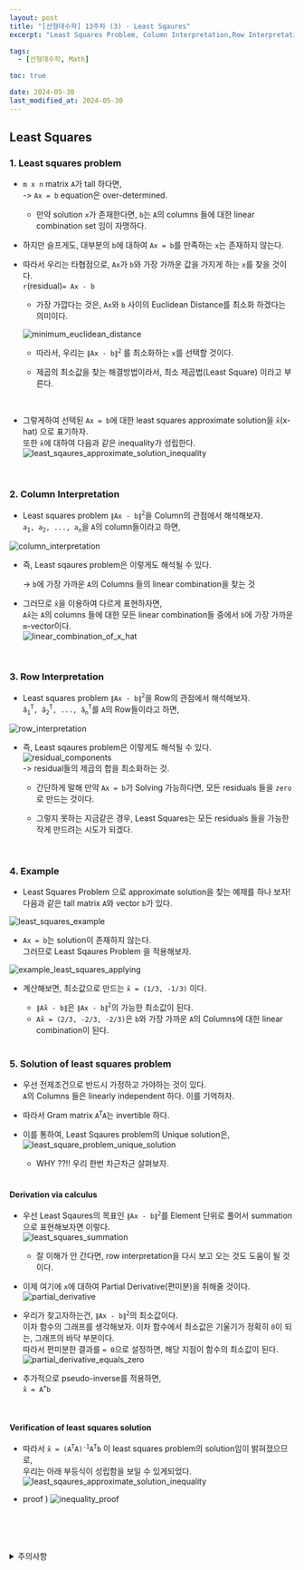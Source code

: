 ```yaml
---
layout: post
title: "[선형대수학] 13주차 (3) - Least Sqaures"
excerpt: "Least Squares Problem, Column Interpretation,Row Interpretation, Example, Solution of least squares problem, Derivation via calculus, Verification of least squares solution"

tags:
  - [선형대수학, Math]

toc: true

date: 2024-05-30
last_modified_at: 2024-05-30
---
```

## Least Squares
### 1. Least squares problem
- `m x n` matrix `A`가 tall 하다면,  
  -> `Ax = b` equation은 over-determined.  

  - 만약 solution `x`가 존재한다면, `b`는 `A`의 columns 들에 대한 linear combination set 임이 자명하다.  

- 하지만 슬프게도, 대부분의 `b`에 대하여 `Ax = b`를 만족하는 `x`는 존재하지 않는다.  

- 따라서 우리는 타협점으로, `Ax`가 `b`와 가장 가까운 값을 가지게 하는 `x`를 찾을 것이다.  
`r`(residual)`= Ax - b`  

  - 가장 가깝다는 것은, `Ax`와 `b` 사이의 Euclidean Distance를 최소화 하겠다는 의미이다.  

  ![minimum_euclidean_distance][def]
  - 따라서, 우리는 `∥Ax - b∥`<sup>`2`</sup> 를 최소화하는 `x`를 선택할 것이다.  

  - 제곱의 최소값을 찾는 해결방법이라서, 최소 제곱법(Least Square) 이라고 부른다.  

  <br>

- 그렇게하여 선택된 `Ax = b`에 대한 least squares approximate solution을 `x̂`(x-hat) 으로 표기하자.  
또한 `x̂`에 대하여 다음과 같은 inequality가 성립한다.  
![least_sqaures_approximate_solution_inequality][def12]

<br>

### 2. Column Interpretation
- Least squares problem `∥Ax - b∥`<sup>`2`</sup>을 Column의 관점에서 해석해보자.  
`a`<sub>`1`</sub>`, a`<sub>`2`</sub>`, ..., a`<sub>`n`</sub>을 `A`의 column들이라고 하면,  

![column_interpretation][def3]  

- 즉, Least sqaures problem은 이렇게도 해석될 수 있다.  

  -> `b`에 가장 가까운 `A`의 Columns 들의 linear combination을 찾는 것

- 그러므로 `x̂`을 이용하여 다르게 표현하자면,  
`Ax̂`는 `A`의 columns 들에 대한 모든 linear combination들 중에서 `b`에 가장 가까운 `m`-vector이다.  
![linear_combination_of_x_hat][def4]  

<br>

### 3. Row Interpretation
- Least squares problem `∥Ax - b∥`<sup>`2`</sup>을 Row의 관점에서 해석해보자.  
`â`<sub>`1`</sub><sup>`T`</sup>`, â`<sub>`2`</sub><sup>`T`</sup>`, ..., â`<sub>`n`</sub><sup>`T`</sup>를 `A`의 Row들이라고 하면,  

![row_interpretation][def5]  

- 즉, Least sqaures problem은 이렇게도 해석될 수 있다.  
  ![residual_components][def6]  
  -> residual들의 제곱의 합을 최소화하는 것.  

  - 간단하게 말해 만약 `Ax = b`가 Solving 가능하다면, 모든 residuals 들을 `zero`로 만드는 것이다.  

  - 그렇지 못하는 지금같은 경우, Least Squares는 모든 residuals 들을 가능한 작게 만드려는 시도가 되겠다.  

  <br>

### 4. Example
- Least Squares Problem 으로 approximate solution을 찾는 예제를 하나 보자!  
다음과 같은 tall matrix `A`와 vector `b`가 있다.  

![least_squares_example][def7]  

- `Ax = b`는 solution이 존재하지 않는다.  
그러므로 Least Sqaures Problem 을 적용해보자.  

![example_least_squares_applying][def8]  

- 계산해보면, 최소값으로 만드는 `x̂ = (1/3, -1/3)` 이다.  

  - `∥Ax̂ - b∥`은 `∥Ax - b∥`<sup>`2`</sup>의 가능한 최소값이 된다.  
  - `Ax̂ = (2/3, -2/3, -2/3)`은 `b`와 가장 가까운 `A`의 Columns에 대한 linear combination이 된다.  

  <br>

### 5. Solution of least squares problem
- 우선 전제조건으로 반드시 가정하고 가야하는 것이 있다.  
`A`의 Columns 들은 linearly independent 하다. 이를 기억하자.  

- 따라서 Gram matrix `A`<sup>`T`</sup>`A`는 invertible 하다.  

- 이를 통하여, Least Sqaures problem의 Unique solution은,  
![least_square_problem_unique_solution][def9]  

  - WHY ??!!  우리 한번 차근차근 살펴보자.  

  <br>

#### Derivation via calculus
- 우선 Least Sqaures의 목표인 `∥Ax - b∥`<sup>`2`</sup>를 Element 단위로 풀어서 summation으로 표현해보자면 이렇다.  
![least_squares_summation][def10]  
  - 잘 이해가 안 간다면, row interpretation을 다시 보고 오는 것도 도움이 될 것이다.  

- 이제 여기에 `x`에 대하여 Partial Derivative(편미분)을 취해줄 것이다.  
![partial_derivative][def11]  

- 우리가 찾고자하는건, `∥Ax - b∥`<sup>`2`</sup>의 최소값이다.  
이차 함수의 그래프를 생각해보자. 이차 함수에서 최소값은 기울기가 정확히 `0`이 되는, 그래프의 바닥 부분이다.  
따라서 편미분한 결과를 `= 0`으로 설정하면, 해당 지점이 함수의 최소값이 된다.  
![partial_derivative_equals_zero][def2]  

- 추가적으로 pseudo-inverse를 적용하면,  
`x̂ = A`<sup>`+`</sup>`b`  

<br>

#### Verification of least squares solution
- 따라서 `x̂ = (A`<sup>`T`</sup>`A)`<sup>`-1`</sup>`A`<sup>`T`</sup>`b` 이 least squares problem의 solution임이 밝혀졌으므로,  
우리는 아래 부등식이 성립함을 보일 수 있게되었다.  
![least_sqaures_approximate_solution_inequality][def13]  

- proof )
![inequality_proof][def14]

<br>
<br>
<br>
<br>
<details>
<summary>주의사항</summary>
<div markdown="1">

이 포스팅은 강원대학교 김도형 교수님의 선형대수학 수업을 들으며 내용을 정리 한 것입니다.  
수업 내용에 대한 저작권은 교수님께 있으니,  
다른 곳으로의 무분별한 내용 복사를 자제해 주세요.

</div>
</details>

[def]: https://i.imgur.com/v46aBpo.png
[def3]: https://i.imgur.com/ictNhEj.png
[def4]: https://i.imgur.com/Apbpnyz.png
[def5]: https://i.imgur.com/f0ue4Hh.png
[def6]: https://i.imgur.com/rAc8VVZ.png
[def7]: https://i.imgur.com/rIWGWY8.png
[def8]: https://i.imgur.com/ICqcenY.png
[def9]: https://i.imgur.com/9UcSVU6.png
[def10]: https://i.imgur.com/1eSrMcW.png
[def11]: https://i.imgur.com/6FVOvMZ.png
[def2]: https://i.imgur.com/1FhGiey.png
[def12]: https://i.imgur.com/JOxU7Fv.png
[def13]: https://i.imgur.com/dwEeVo2.png
[def14]: https://i.imgur.com/L4RbgyH.png